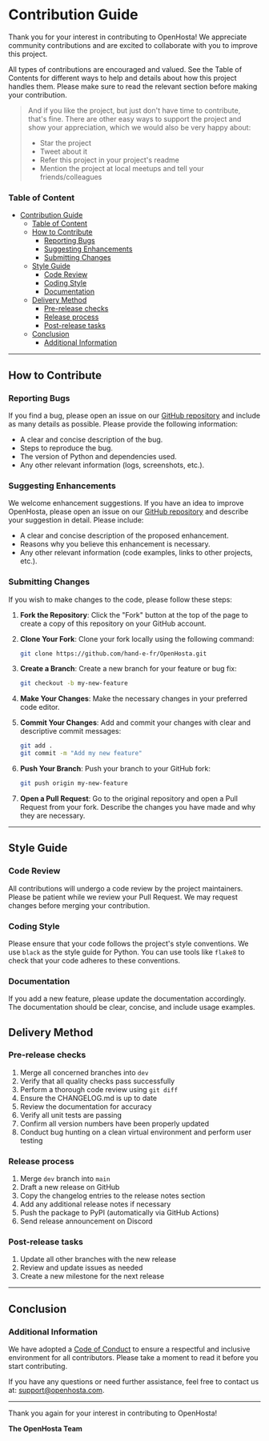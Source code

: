 # Contribution Guide

Thank you for your interest in contributing to OpenHosta! We appreciate community contributions and are excited to collaborate with you to improve this project.

All types of contributions are encouraged and valued. See the Table of Contents for different ways to help and details about how this project handles them. Please make sure to read the relevant section before making your contribution.

> And if you like the project, but just don't have time to contribute, that's fine. There are other easy ways to support the project and show your appreciation, which we would also be very happy about:
> - Star the project
> - Tweet about it
> - Refer this project in your project's readme
> - Mention the project at local meetups and tell your friends/colleagues

### Table of Content

- [Contribution Guide](#contribution-guide)
    - [Table of Content](#table-of-content)
  - [How to Contribute](#how-to-contribute)
    - [Reporting Bugs](#reporting-bugs)
    - [Suggesting Enhancements](#suggesting-enhancements)
    - [Submitting Changes](#submitting-changes)
  - [Style Guide](#style-guide)
    - [Code Review](#code-review)
    - [Coding Style](#coding-style)
    - [Documentation](#documentation)
  - [Delivery Method](#delivery-method)
    - [Pre-release checks](#pre-release-checks)
    - [Release process](#release-process)
    - [Post-release tasks](#post-release-tasks)
  - [Conclusion](#conclusion)
    - [Additional Information](#additional-information)

---

## How to Contribute

### Reporting Bugs

If you find a bug, please open an issue on our [GitHub repository](https://github.com/hand-e-fr/OpenHosta-dev/issues) and include as many details as possible. Please provide the following information:

- A clear and concise description of the bug.
- Steps to reproduce the bug.
- The version of Python and dependencies used.
- Any other relevant information (logs, screenshots, etc.).

### Suggesting Enhancements

We welcome enhancement suggestions. If you have an idea to improve OpenHosta, please open an issue on our [GitHub repository](https://github.com/hand-e-fr/OpenHosta-dev/issues) and describe your suggestion in detail. Please include:

- A clear and concise description of the proposed enhancement.
- Reasons why you believe this enhancement is necessary.
- Any other relevant information (code examples, links to other projects, etc.).

### Submitting Changes

If you wish to make changes to the code, please follow these steps:

1. **Fork the Repository**: Click the "Fork" button at the top of the page to create a copy of this repository on your GitHub account.

2. **Clone Your Fork**: Clone your fork locally using the following command:
    ```sh
    git clone https://github.com/hand-e-fr/OpenHosta.git
    ```

3. **Create a Branch**: Create a new branch for your feature or bug fix:
    ```sh
    git checkout -b my-new-feature
    ```

4. **Make Your Changes**: Make the necessary changes in your preferred code editor.

5. **Commit Your Changes**: Add and commit your changes with clear and descriptive commit messages:
    ```sh
    git add .
    git commit -m "Add my new feature"
    ```

6. **Push Your Branch**: Push your branch to your GitHub fork:
    ```sh
    git push origin my-new-feature
    ```

7. **Open a Pull Request**: Go to the original repository and open a Pull Request from your fork. Describe the changes you have made and why they are necessary.

---

## Style Guide

### Code Review

All contributions will undergo a code review by the project maintainers. Please be patient while we review your Pull Request. We may request changes before merging your contribution.

### Coding Style

Please ensure that your code follows the project's style conventions. We use `black` as the style guide for Python. You can use tools like `flake8` to check that your code adheres to these conventions.

### Documentation

If you add a new feature, please update the documentation accordingly. The documentation should be clear, concise, and include usage examples.

## Delivery Method

### Pre-release checks

   1. Merge all concerned branches into `dev`
   2. Verify that all quality checks pass successfully
   3. Perform a thorough code review using `git diff`
   4. Ensure the CHANGELOG.md is up to date
   5. Review the documentation for accuracy
   6. Verify all unit tests are passing
   7. Confirm all version numbers have been properly updated
   8. Conduct bug hunting on a clean virtual environment and perform user testing

### Release process

   1. Merge `dev` branch into `main`
   2. Draft a new release on GitHub
   3. Copy the changelog entries to the release notes section
   4. Add any additional release notes if necessary
   5. Push the package to PyPI (automatically via GitHub Actions)
   6. Send release announcement on Discord

### Post-release tasks

   1. Update all other branches with the new release
   2. Review and update issues as needed
   3. Create a new milestone for the next release

---

## Conclusion

### Additional Information
We have adopted a [Code of Conduct](CODE_OF_CONDUCT.md) to ensure a respectful and inclusive environment for all contributors. Please take a moment to read it before you start contributing.

If you have any questions or need further assistance, feel free to contact us at: support@openhosta.com.

---

Thank you again for your interest in contributing to OpenHosta!

**The OpenHosta Team**